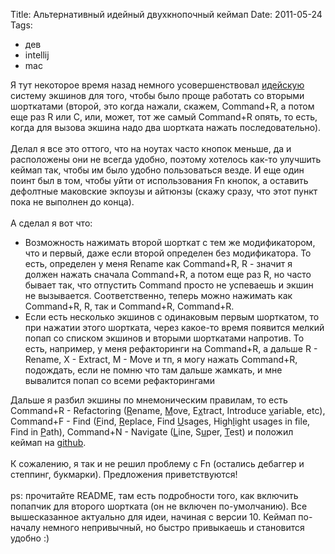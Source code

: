 Title: Альтернативный идейный двухкнопочный кеймап
Date: 2011-05-24
Tags: 
  - дев
  - intellij
  - mac

<div class="text">Я тут некоторое время назад немного усовершенствовал <a href="http://www.jetbrains.com/idea">идейскую</a> систему экшинов для того, чтобы было проще работать со вторыми шорткатами (второй, это когда нажали, скажем, Command+R, а потом еще раз R или C, или, может, тот же самый Command+R опять, то есть, когда для вызова экшина надо два шортката нажать последовательно).<br /><br />
Делал я все это оттого, что на ноутах часто кнопок меньше, да и расположены они не всегда удобно, поэтому хотелось как-то улучшить кеймап так, чтобы им было удобно пользоваться везде. И еще один поинт был в том, чтобы уйти от использования Fn кнопок, а оставить дефолтные маковские экпоузы и айтюнзы (скажу сразу, что этот пункт пока не выполнен до конца).<br /><br />
А сделал я вот что:<br />
<ul>
<li>Возможность нажимать второй шорткат с тем же модификатором, что и первый, даже если второй определен без модификатора. То есть, определен у меня Rename как Command+R, R - значит я должен нажать сначала Command+R, а потом еще раз R, но часто бывает так, что отпустить Command просто не успеваешь и экшин не вызывается. Соответственно, теперь можно нажимать как Command+R, R, так и Command+R, Command+R.</li>
<li>Если есть несколько экшинов с одинаковым первым шорткатом, то при нажатии этого шортката, через какое-то время появится мелкий попап со списком экшинов и вторыми шорткатами напротив. То есть, например, у меня рефакторинги на Command+R, а дальше R - Rename, X - Extract, M - Move и тп, я могу нажать Command+R, подождать, если не помню что там дальше жамкать, и мне вывалится попап со всеми рефакторингами</li>
</ul>
Дальше я разбил экшины по мнемоническим правилам, то есть Command+R - Refactoring (<u>R</u>ename, <u>M</u>ove, E<u>x</u>tract, Introduce <u>v</u>ariable, etc), Command+F - Find (<u>F</u>ind, <u>R</u>eplace, Find <u>U</u>sages, High<u>l</u>ight usages in file, Find in <u>P</u>ath), Command+N - Navigate (<u>L</u>ine,  S<u>u</u>per, <u>T</u>est) и положил кеймап на <a href="https://github.com/spLeaner/idea-macbook-keymap">github</a>.<br /><br />
К сожалению, я так и не решил проблему с Fn (остались дебаггер и степпинг, букмарки). Предложения приветствуются!<br /><br />
ps: прочитайте README, там есть подробности того, как включить попапчик для второго шортката (он не включен по-умолчанию). Все вышесказанное актуально для идеи, начиная с версии 10. Кеймап по-началу немного непривычный, но быстро привыкаешь и становится удобно :)</div>